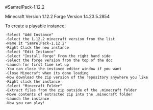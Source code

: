 #SamrelPack-1.12.2

Minecraft Version 1.12.2
Forge Version 14.23.5.2854

To create a playable instance:

	-Select "Add Instance"
	-Select the 1.12.2 minecraft version from the list
	-Name it "SamrelPack-1.12.2"
	-Right Click the new instance
	-Select "Edit Instance"
	-Select "Install Forge" From the right hand side
	-Select the forge version from the top of the doc
	-Launch for first time set up
	-You can close the instance editor window if you want
	-Close Minecraft when its done loading
	-Now download the zip version of the repository anywhere you like
	-Right click the instance
	-Select "Minecraft Folder"
	-Extract files from the zip outside of the .minecraft folder
	-Move contents of extracted zip into the .minecraft folder
	-Launch the instance
	-Now you can play!
